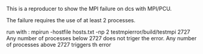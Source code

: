 This is a reproducer to show the MPI failure on dcs with MPI/PCU.

The failure requires the use of at least 2 processes.

run with : mpirun -hostfile hosts.txt -np 2 testmpierror/build/testmpi 2727
Any number of processes below 2727 does not triger the error. Any number of processes above 2727 triggers th error
